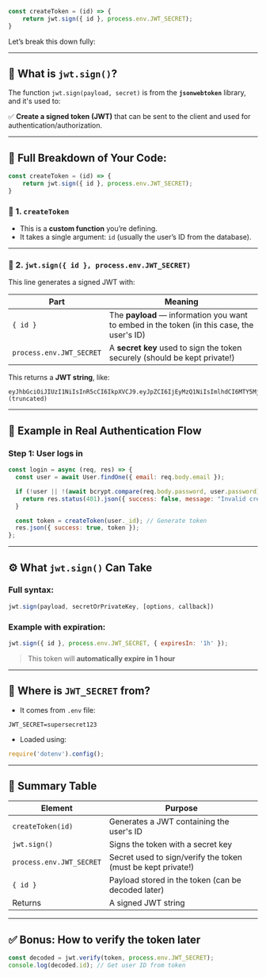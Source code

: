 ```js
const createToken = (id) => {
    return jwt.sign({ id }, process.env.JWT_SECRET);
}
```

Let’s break this down fully:

---

## 🔐 What is `jwt.sign()`?

The function `jwt.sign(payload, secret)` is from the **`jsonwebtoken`** library, and it's used to:

✅ **Create a signed token (JWT)** that can be sent to the client and used for authentication/authorization.

---

## 🧠 Full Breakdown of Your Code:

```js
const createToken = (id) => {
    return jwt.sign({ id }, process.env.JWT_SECRET);
}
```

### 🔹 1. `createToken`

* This is a **custom function** you’re defining.
* It takes a single argument: `id` (usually the user’s ID from the database).

---

### 🔹 2. `jwt.sign({ id }, process.env.JWT_SECRET)`

This line generates a signed JWT with:

| Part                     | Meaning                                                                                    |
| ------------------------ | ------------------------------------------------------------------------------------------ |
| `{ id }`                 | The **payload** — information you want to embed in the token (in this case, the user's ID) |
| `process.env.JWT_SECRET` | A **secret key** used to sign the token securely (should be kept private!)                 |

This returns a **JWT string**, like:

```
eyJhbGciOiJIUzI1NiIsInR5cCI6IkpXVCJ9.eyJpZCI6IjEyMzQ1NiIsImlhdCI6MTY5Mj... (truncated)
```

---

## 🧱 Example in Real Authentication Flow

### Step 1: User logs in

```js
const login = async (req, res) => {
  const user = await User.findOne({ email: req.body.email });

  if (!user || !(await bcrypt.compare(req.body.password, user.password))) {
    return res.status(401).json({ success: false, message: "Invalid credentials" });
  }

  const token = createToken(user._id); // Generate token
  res.json({ success: true, token });
};
```

---

## ⚙️ What `jwt.sign()` Can Take

### Full syntax:

```js
jwt.sign(payload, secretOrPrivateKey, [options, callback])
```

### Example with expiration:

```js
jwt.sign({ id }, process.env.JWT_SECRET, { expiresIn: '1h' });
```

> This token will **automatically expire in 1 hour**

---

## 🔎 Where is `JWT_SECRET` from?

* It comes from `.env` file:

```env
JWT_SECRET=supersecret123
```

* Loaded using:

```js
require('dotenv').config();
```

---

## 📌 Summary Table

| Element                  | Purpose                                                      |
| ------------------------ | ------------------------------------------------------------ |
| `createToken(id)`        | Generates a JWT containing the user's ID                     |
| `jwt.sign()`             | Signs the token with a secret key                            |
| `process.env.JWT_SECRET` | Secret used to sign/verify the token (must be kept private!) |
| `{ id }`                 | Payload stored in the token (can be decoded later)           |
| Returns                  | A signed JWT string                                          |

---

## ✅ Bonus: How to verify the token later

```js
const decoded = jwt.verify(token, process.env.JWT_SECRET);
console.log(decoded.id); // Get user ID from token
```

